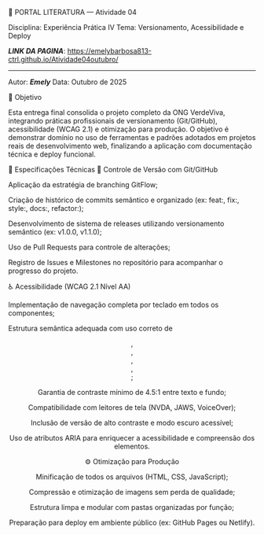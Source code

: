 🌿 PORTAL LITERATURA — Atividade 04

Disciplina: Experiência Prática IV
Tema: Versionamento, Acessibilidade e Deploy

***LINK DA PAGINA***: https://emelybarbosa813-ctrl.github.io/Atividade04outubro/


----
Autor: ***Emely***
Data: Outubro de 2025

🎯 Objetivo

Esta entrega final consolida o projeto completo da ONG VerdeViva, integrando práticas profissionais de versionamento (Git/GitHub), acessibilidade (WCAG 2.1) e otimização para produção.
O objetivo é demonstrar domínio no uso de ferramentas e padrões adotados em projetos reais de desenvolvimento web, finalizando a aplicação com documentação técnica e deploy funcional.

🧩 Especificações Técnicas
🧠 Controle de Versão com Git/GitHub

Aplicação da estratégia de branching GitFlow;

Criação de histórico de commits semântico e organizado (ex: feat:, fix:, style:, docs:, refactor:);

Desenvolvimento de sistema de releases utilizando versionamento semântico (ex: v1.0.0, v1.1.0);

Uso de Pull Requests para controle de alterações;

Registro de Issues e Milestones no repositório para acompanhar o progresso do projeto.

♿ Acessibilidade (WCAG 2.1 Nível AA)

Implementação de navegação completa por teclado em todos os componentes;

Estrutura semântica adequada com uso correto de <header>, <nav>, <main>, <section>, <footer>;

Garantia de contraste mínimo de 4.5:1 entre texto e fundo;

Compatibilidade com leitores de tela (NVDA, JAWS, VoiceOver);

Inclusão de versão de alto contraste e modo escuro acessível;

Uso de atributos ARIA para enriquecer a acessibilidade e compreensão dos elementos.

⚙️ Otimização para Produção

Minificação de todos os arquivos (HTML, CSS, JavaScript);

Compressão e otimização de imagens sem perda de qualidade;

Estrutura limpa e modular com pastas organizadas por função;

Preparação para deploy em ambiente público (ex: GitHub Pages ou Netlify).
